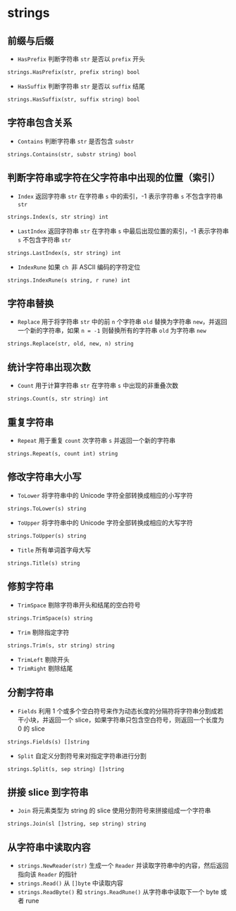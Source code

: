 # strings

## 前缀与后缀

- `HasPrefix` 判断字符串 `str` 是否以 `prefix` 开头

```
strings.HasPrefix(str, prefix string) bool
```

- `HasSuffix` 判断字符串 `str` 是否以 `suffix` 结尾

```
strings.HasSuffix(str, suffix string) bool
```

## 字符串包含关系

- `Contains` 判断字符串 `str` 是否包含 `substr`

```
strings.Contains(str, substr string) bool
```

## 判断字符串或字符在父字符串中出现的位置（索引）

- `Index` 返回字符串 `str` 在字符串 `s` 中的索引，-1 表示字符串 `s` 不包含字符串 `str`

```
strings.Index(s, str string) int
```

- `LastIndex` 返回字符串 `str` 在字符串 `s` 中最后出现位置的索引，-1 表示字符串 `s` 不包含字符串 `str`

```
strings.LastIndex(s, str string) int
```

- `IndexRune` 如果 `ch `非 ASCII 编码的字符定位

```
strings.IndexRune(s string, r rune) int
```

## 字符串替换

- `Replace` 用于将字符串 `str` 中的前 `n` 个字符串 `old` 替换为字符串 `new`，并返回一个新的字符串，如果 `n = -1` 则替换所有的字符串 `old` 为字符串 `new`

```
strings.Replace(str, old, new, n) string
```

## 统计字符串出现次数

- `Count` 用于计算字符串 `str` 在字符串 `s` 中出现的非重叠次数

```
strings.Count(s, str string) int
```

## 重复字符串

- `Repeat` 用于重复 `count` 次字符串 `s` 并返回一个新的字符串

```
strings.Repeat(s, count int) string
```

## 修改字符串大小写

- `ToLower` 将字符串中的 Unicode 字符全部转换成相应的小写字符

```
strings.ToLower(s) string
```

- `ToUpper` 将字符串中的 Unicode 字符全部转换成相应的大写字符

```
strings.ToUpper(s) string
```

- `Title` 所有单词首字母大写

```
strings.Title(s) string
```

## 修剪字符串

- `TrimSpace` 剔除字符串开头和结尾的空白符号

```
strings.TrimSpace(s) string
```

- `Trim` 剔除指定字符

```
strings.Trim(s, str string) string
```

- `TrimLeft` 剔除开头
- `TrimRight` 剔除结尾

## 分割字符串

- `Fields` 利用 1 个或多个空白符号来作为动态长度的分隔符将字符串分割成若干小块，并返回一个 slice，如果字符串只包含空白符号，则返回一个长度为 0 的 slice

```
strings.Fields(s) []string
```

- `Split` 自定义分割符号来对指定字符串进行分割

```
strings.Split(s, sep string) []string
```

## 拼接 slice 到字符串

- `Join` 将元素类型为 string 的 slice 使用分割符号来拼接组成一个字符串

```
strings.Join(sl []string, sep string) string
```

## 从字符串中读取内容

- `strings.NewReader(str)` 生成一个 `Reader` 并读取字符串中的内容，然后返回指向该 `Reader` 的指针
- `strings.Read()` 从 `[]byte` 中读取内容
- `strings.ReadByte()` 和 `strings.ReadRune()` 从字符串中读取下一个 byte 或者 rune
